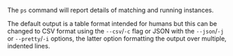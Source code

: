 The `ps` command will report details of matching and running instances.

The default output is a table format intended for humans but this can
be changed to CSV format using the `--csv`/`-c` flag or JSON with the
`--json`/`-j` or `--pretty`/`-i` options, the latter option
formatting the output over multiple, indented lines.
